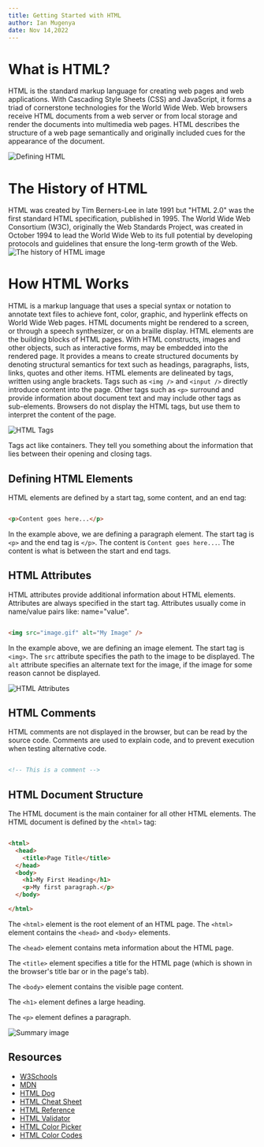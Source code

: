```yaml
---
title: Getting Started with HTML
author: Ian Mugenya
date: Nov 14,2022
---
```


# What is HTML?

HTML is the standard markup language for creating web pages and web applications. With Cascading Style Sheets (CSS) and JavaScript, it forms a triad of cornerstone technologies for the World Wide Web. Web browsers receive HTML documents from a web server or from local storage and render the documents into multimedia web pages. HTML describes the structure of a web page semantically and originally included cues for the appearance of the document.

![Defining HTML](./assets/What%20is%20markuo.png)

# The History of HTML

HTML was created by Tim Berners-Lee in late 1991 but "HTML 2.0" was the first standard HTML specification, published in 1995. The World Wide Web Consortium (W3C), originally the Web Standards Project, was created in October 1994 to lead the World Wide Web to its full potential by developing protocols and guidelines that ensure the long-term growth of the Web.
![The history of HTML image](./assets/History.png)

# How HTML Works

HTML is a markup language that uses a special syntax or notation to annotate text files to achieve font, color, graphic, and hyperlink effects on World Wide Web pages. HTML documents might be rendered to a screen, or through a speech synthesizer, or on a braille display. HTML elements are the building blocks of HTML pages. With HTML constructs, images and other objects, such as interactive forms, may be embedded into the rendered page. It provides a means to create structured documents by denoting structural semantics for text such as headings, paragraphs, lists, links, quotes and other items. HTML elements are delineated by tags, written using angle brackets. Tags such as `<img />` and `<input />` directly introduce content into the page. Other tags such as `<p>` surround and provide information about document text and may include other tags as sub-elements. Browsers do not display the HTML tags, but use them to interpret the content of the page.

![HTML Tags](./assets/HTML%20Elements.png)

Tags act like containers. They tell you something about the information that lies between their opening and closing tags.

## Defining HTML Elements

HTML elements are defined by a start tag, some content, and an end tag:

```html

<p>Content goes here...</p>

```
In the example above, we are defining a paragraph element. The start tag is `<p>` and the end tag is `</p>`. The content is `Content goes here...`. The content is what is between the start and end tags.


## HTML Attributes

HTML attributes provide additional information about HTML elements. Attributes are always specified in the start tag. Attributes usually come in name/value pairs like: name="value".

```html

<img src="image.gif" alt="My Image" />

```
In the example above, we are defining an image element. The start tag is `<img>`. The `src` attribute specifies the path to the image to be displayed. The `alt` attribute specifies an alternate text for the image, if the image for some reason cannot be displayed.

![HTML Attributes](./assets/Attributes.png)

## HTML Comments

HTML comments are not displayed in the browser, but can be read by the source code. Comments are used to explain code, and to prevent execution when testing alternative code.

```html

<!-- This is a comment -->

```

## HTML Document Structure

The HTML document is the main container for all other HTML elements. The HTML document is defined by the `<html>` tag:

```html

<html>
  <head>
    <title>Page Title</title>
  </head>
  <body>
    <h1>My First Heading</h1>
    <p>My first paragraph.</p>
  </body>

</html>

```

The `<html>` element is the root element of an HTML page. The `<html>` element contains the `<head>` and `<body>` elements.

The `<head>` element contains meta information about the HTML page.

The `<title>` element specifies a title for the HTML page (which is shown in the browser's title bar or in the page's tab).

The `<body>` element contains the visible page content.

The `<h1>` element defines a large heading.

The `<p>` element defines a paragraph.


![Summary image](./assets/Free%20Resources%20Page.png)


## Resources

- [W3Schools](https://www.w3schools.com/html/)
- [MDN](https://developer.mozilla.org/en-US/docs/Web/HTML)
- [HTML Dog](https://htmldog.com/guides/html/beginner/)
- [HTML Cheat Sheet](https://websitesetup.org/html5-cheat-sheet/)
- [HTML Reference](https://htmlreference.io/)
- [HTML Validator](https://validator.w3.org/)
- [HTML Color Picker](https://www.w3schools.com/colors/colors_picker.asp)
- [HTML Color Codes](https://htmlcolorcodes.com/)
